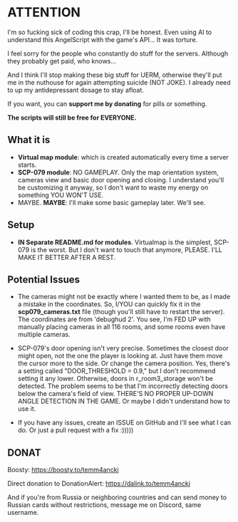# ATTENTION

I'm so fucking sick of coding this crap, I'll be honest.
Even using AI to understand this AngelScript with the game's API... It was torture.

I feel sorry for the people who constantly do stuff for the servers. Although they probably get paid, who knows...

And I think I'll stop making these big stuff for UERM, otherwise they'll put me in the nuthouse for again attempting suicide (NOT JOKE). I already need to up my antidepressant dosage to stay afloat.

If you want, you can **support me by donating** for pills or something.

**The scripts will still be free for EVERYONE.**

## What it is

- **Virtual map module**: which is created automatically every time a server starts.
- **SCP-079 module**: NO GAMEPLAY. Only the map orientation system, cameras view and basic door opening and closing. I understand you'll be customizing it anyway, so I don't want to waste my energy on something YOU WON'T USE.
- MAYBE. **MAYBE**: I'll make some basic gameplay later. We'll see.

## Setup

- **IN Separate README.md for modules**. Virtualmap is the simplest, SCP-079 is the worst. But I don't want to touch that anymore, PLEASE. I'LL MAKE IT BETTER AFTER A REST.

## Potential Issues

- The cameras might not be exactly where I wanted them to be, as I made a mistake in the coordinates. So, I/YOU can quickly fix it in the **scp079_cameras.txt** file (though you'll still have to restart the server). 
The coordinates are from 'debughud 2'. You see, I'm FED UP with manually placing cameras in all 116 rooms, and some rooms even have multiple cameras.

- SCP-079's door opening isn't very precise. Sometimes the closest door might open, not the one the player is looking at. Just have them move the cursor more to the side. Or change the camera position. Yes, there's a setting called "DOOR_THRESHOLD = 0.9," but I don't recommend setting it any lower. Otherwise, doors in r_room3_storage won't be detected. The problem seems to be that I'm incorrectly detecting doors below the camera's field of view. THERE'S NO PROPER UP-DOWN ANGLE DETECTION IN THE GAME. Or maybe I didn't understand how to use it.

- If you have any issues, create an ISSUE on GitHub and I'll see what I can do. Or just a pull request with a fix :)))))

## DONAT

Boosty: https://boosty.to/temm4ancki

Direct donation to DonationAlert: https://dalink.to/temm4ancki

And if you're from Russia or neighboring countries and can send money to Russian cards without restrictions, message me on Discord, same username.
